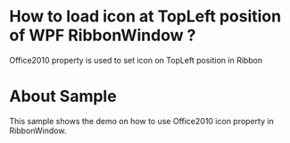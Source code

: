 # How to load icon at TopLeft position of WPF RibbonWindow ?
Office2010 property is used to set icon on TopLeft position in Ribbon

# About Sample

This sample shows the demo on how to use Office2010 icon property in RibbonWindow.
